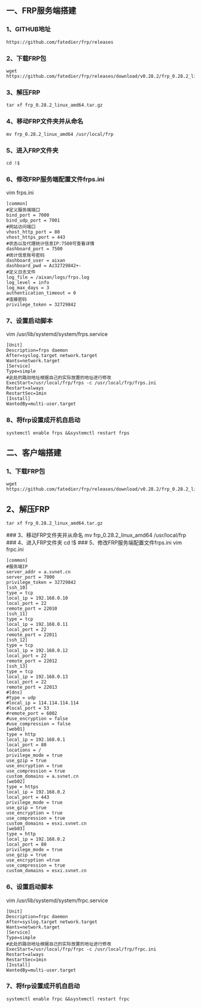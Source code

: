 ## 一、FRP服务端搭建
### 1、GITHUB地址
    https://github.com/fatedier/frp/releases
### 2、下载FRP包
    wget https://github.com/fatedier/frp/releases/download/v0.28.2/frp_0.28.2_linux_amd64.tar.gz
### 3、解压FRP
    tar xf frp_0.28.2_linux_amd64.tar.gz
### 4、移动FRP文件夹并从命名
    mv frp_0.28.2_linux_amd64 /usr/local/frp
### 5、进入FRP文件夹
    cd !$
### 6、修改FRP服务端配置文件frps.ini  
vim frps.ini
```
[common]
#定义服务端端口
bind_port = 7000
bind_udp_port = 7001
#网站访问端口
vhost_http_port = 80
vhost_https_port = 443
#状态以及代理统计信息IP:7500可查看详情
dashboard_port = 7500
#统计信息账号密码
dashboard_user = aixan
dashboard_pwd = Az32729842+-
#定义日志文件
log_file = /aixan/logs/frps.log
log_level = info
log_max_days = 3
authentication_timeout = 0
#连接密码
privilege_token = 32729842
```
### 7、设置启动脚本  
vim /usr/lib/systemd/system/frps.service
```
[Unit]
Description=frps daemon
After=syslog.target network.target
Wants=network.target
[Service]
Type=simple
#此处的路劲地址根据自己的实际放置的地址进行修改
ExecStart=/usr/local/frp/frps -c /usr/local/frp/frps.ini
Restart=always
RestartSec=1min
[Install]
WantedBy=multi-user.target
```
### 8、将frp设置成开机自启动  
    systemctl enable frps &&systemctl restart frps
## 二、客户端搭建
### 1、下载FRP包
    wget https://github.com/fatedier/frp/releases/download/v0.28.2/frp_0.28.2_linux_amd64.tar.gz
## 2、解压FRP
    tar xf frp_0.28.2_linux_amd64.tar.gz
### 3、移动FRP文件夹并从命名
    mv frp_0.28.2_linux_amd64 /usr/local/frp
### 4、进入FRP文件夹
    cd !$
### 5、修改FRP服务端配置文件frps.ini
    vim frpc.ini
```
[common]
#服务端IP
server_addr = a.svnet.cn
server_port = 7000
privilege_token = 32729842
[ssh_10]
type = tcp
local_ip = 192.168.0.10
local_port = 22
remote_port = 22010
[ssh_11]
type = tcp
local_ip = 192.168.0.11
local_port = 22
remote_port = 22011
[ssh_12]
type = tcp
local_ip = 192.168.0.12
local_port = 22
remote_port = 22012
[ssh_13]
type = tcp
local_ip = 192.168.0.13
local_port = 22
remote_port = 22013
#[dns]
#type = udp
#local_ip = 114.114.114.114
#local_port = 53
#remote_port = 6002
#use_encryption = false
#use_compression = false
[web01]
type = http
local_ip = 192.168.0.1
local_port = 80
locations = /
privilege_mode = true
use_gzip = true
use_encryption = true
use_compression = true
custom_domains = a.svnet.cn
[web02]
type = https
local_ip = 192.168.0.2
local_port = 443
privilege_mode = true
use_gzip = true
use_encryption = true
use_compression = true
custom_domains = esxi.svnet.cn
[web03]
type = http
local_ip = 192.168.0.2
local_port = 80
privilege_mode = true
use_gzip = true
use_encryption =true
use_compression = true
custom_domains = esxi.svnet.cn
```
### 6、设置启动脚本  
vim /usr/lib/systemd/system/frpc.service
```
[Unit]
Description=frpc daemon
After=syslog.target network.target
Wants=network.target
[Service]
Type=simple
#此处的路劲地址根据自己的实际放置的地址进行修改
ExecStart=/usr/local/frp/frpc -c /usr/local/frp/frpc.ini
Restart=always
RestartSec=1min
[Install]
WantedBy=multi-user.target
```
### 7、将frp设置成开机自启动
    systemctl enable frpc &&systemctl restart frpc